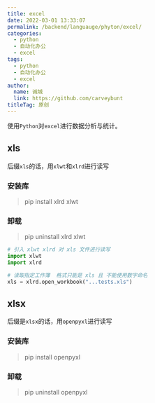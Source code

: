 ```yaml
---
title: excel
date: 2022-03-01 13:33:07
permalink: /backend/languauge/phyton/excel/
categories: 
  - python
  - 自动化办公
  - excel
tags: 
  - python
  - 自动化办公
  - excel
author: 
  name: 诚城
  link: https://github.com/carveybunt
titleTag: 原创
---
```

使用`Python`对`excel`进行数据分析与统计。
<!-- more -->
## xls
后缀`xls`的话，用`xlwt`和`xlrd`进行读写
### 安装库
> pip install xlrd xlwt
### 卸载
> pip uninstall xlrd xlwt

```py
# 引入 xlwt xlrd 对 xls 文件进行读写
import xlwt
import xlrd

# 读取指定工作簿  格式只能是 xls 且 不能使用数字命名
xls = xlrd.open_workbook("...tests.xls")

```

## xlsx
后缀是`xlsx`的话，用`openpyxl`进行读写
### 安装库
> pip install openpyxl
### 卸载
> pip uninstall openpyxl